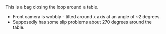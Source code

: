 
This is a bag closing the loop around a table.

* Front camera is wobbly - tilted around x axis at an angle of ~2 degrees.
* Supposedly has some slip problems about 270 degrees around the table.

